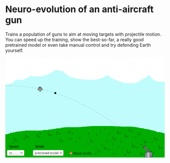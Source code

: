 # Neuro-evolution of an anti-aircraft gun

Trains a population of guns to aim at moving targets with projectile motion. You can speed up the training, show the best-so-far, a really good pretrained model or even take manual control and try defending Earth yourself.

![](screenshot.png)
